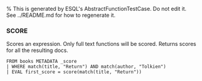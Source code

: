 % This is generated by ESQL's AbstractFunctionTestCase. Do not edit it. See ../README.md for how to regenerate it.

### SCORE
Scores an expression. Only full text functions will be scored. Returns scores for all the resulting docs.

```esql
FROM books METADATA _score
| WHERE match(title, "Return") AND match(author, "Tolkien")
| EVAL first_score = score(match(title, "Return"))
```
